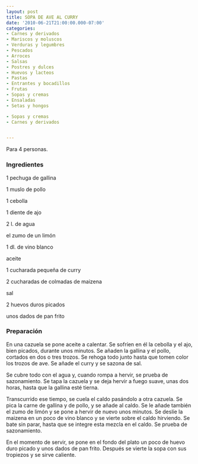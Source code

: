 ```yaml
---
layout: post
title: SOPA DE AVE AL CURRY
date: '2010-06-21T21:00:00.000-07:00'
categories:
- Carnes y derivados
- Mariscos y moluscos
- Verduras y legumbres
- Pescados
- Arroces
- Salsas
- Postres y dulces
- Huevos y lacteos
- Pastas
- Entrantes y bocadillos
- Frutas
- Sopas y cremas
- Ensaladas
- Setas y hongos

- Sopas y cremas
- Carnes y derivados


---
```


Para 4 personas.

<h3>Ingredientes</h3>

1 pechuga de gallina

1 muslo de pollo

1 cebolla

1 diente de ajo

2 l. de agua

el zumo de un limón

1 dl. de vino blanco

aceite

1 cucharada pequeña de curry

2 cucharadas de colmadas de maizena

sal

2 huevos duros picados

unos dados de pan frito

<h3>Preparación</h3>

En una cazuela se pone aceite a calentar. Se sofríen en él la cebolla y el ajo, bien picados, durante unos minutos. Se añaden la gallina y el pollo, cortados en dos o tres trozos. Se rehoga todo junto hasta que tomen color los trozos de ave. Se añade el curry y se sazona de sal.

Se cubre todo con el agua y, cuando rompa a hervir, se prueba de sazonamiento. Se tapa la cazuela y se deja hervir a fuego suave, unas dos horas, hasta que la gallina esté tierna.

Transcurrido ese tiempo, se cuela el caldo pasándolo a otra cazuela. Se pica la carne de gallina y de pollo, y se añade al caldo. Se le añade también el zumo de limón y se pone a hervir de nuevo unos minutos. Se deslíe la maizena en un poco de vino blanco y se vierte sobre el caldo hirviendo. Se bate sin parar, hasta que se integre esta mezcla en el caldo. Se prueba de sazonamiento.

En el momento de servir, se pone en el fondo del plato un poco de huevo duro picado y unos dados de pan frito. Después se vierte la sopa con sus tropiezos y se sirve caliente.

